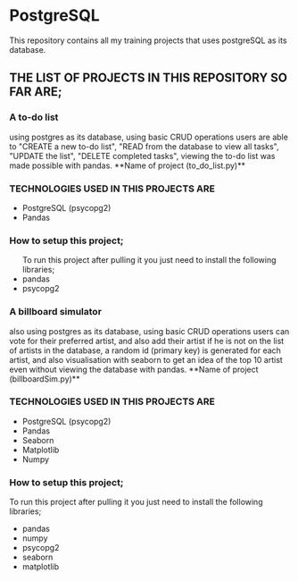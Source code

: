 # PostgreSQL
This repository contains all my training projects that uses postgreSQL as its database.

## THE LIST OF PROJECTS IN THIS REPOSITORY SO FAR ARE;
<h3>A to-do list</h3> using postgres as its database, using basic CRUD operations users are able to "CREATE a new to-do list", "READ from the database to view all tasks", "UPDATE the list", "DELETE completed tasks", viewing the to-do list was made possible with pandas. **Name of project (to_do_list.py)**

### TECHNOLOGIES USED IN THIS PROJECTS ARE
* PostgreSQL (psycopg2)
* Pandas

### How to setup this project;
<ul> To run this project after pulling it you just need to install the following libraries;
<li> pandas
<li> psycopg2
</ul>

<h3>A billboard simulator</h3> also using postgres as its database, using basic CRUD operations users can vote for their preferred artist, and also add their artist if he is not on the list of artists in the database, a random id (primary key) is generated for each artist, and also visualisation with seaborn to get an idea of the top 10 artist even without viewing the database with pandas. **Name of project (billboardSim.py)**

### TECHNOLOGIES USED IN THIS PROJECTS ARE
* PostgreSQL (psycopg2)
* Pandas
* Seaborn
* Matplotlib
* Numpy

### How to setup this project;
To run this project after pulling it you just need to install the following libraries;
* pandas
* numpy
* psycopg2
* seaborn
* matplotlib
